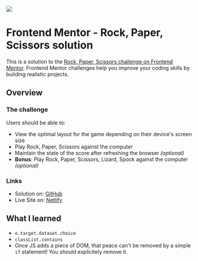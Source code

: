 ![](./screenshot.jpdg)

# Frontend Mentor - Rock, Paper, Scissors solution

This is a solution to the [Rock, Paper, Scissors challenge on Frontend Mentor](https://www.frontendmentor.io/challenges/rock-paper-scissors-game-pTgwgvgH). Frontend Mentor challenges help you improve your coding skills by building realistic projects.

## Overview

### The challenge

Users should be able to:

- View the optimal layout for the game depending on their device's screen size
- Play Rock, Paper, Scissors against the computer
- Maintain the state of the score after refreshing the browser _(optional)_
- **Bonus**: Play Rock, Paper, Scissors, Lizard, Spock against the computer _(optional)_

### Links

- Solution on: [GitHub](https://your-solution-url.com)
- Live Site on: [Netlify](https://your-live-site-url.com)

## What I learned

- `e.target.dataset.choice`
- `classList.contains`
- Once JS adds a piece of DOM, that peace can't be removed by a simple `if` statement! You should explicitely remove it.
